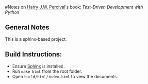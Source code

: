 #Notes on [Harry J.W. Percival]'s book: _Test-Driven Development with Python_

## General Notes

This is a sphinx-based project.

## Build Instructions:

  - Ensure [Sphinx] is installed.
  - Run `make html` from the root folder.
  - Open `build/html/index.html` to view the documents.

[Harry J.W. Percival]: https://www.obeythetestinggoat.com/
[Sphinx]: https://www.sphinx-doc.org/en/master
